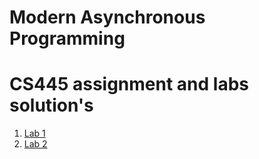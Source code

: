 # Modern Asynchronous Programming
# CS445 assignment and labs solution's

1. [Lab 1](./lab1/lab1.md)
2. [Lab 2](./lab2/lab2.md) 